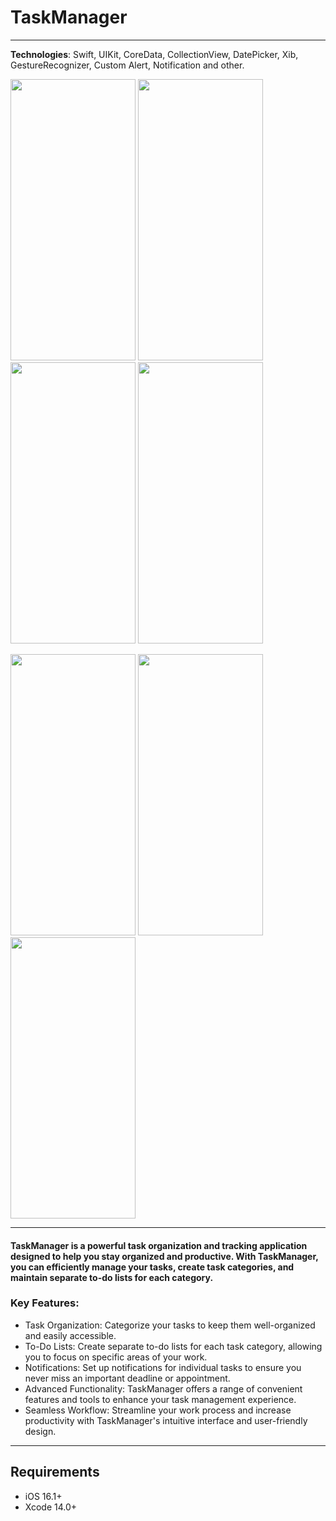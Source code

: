 # TaskManager
---
**Technologies**: Swift, UIKit, CoreData, CollectionView, DatePicker, Xib, GestureRecognizer, Custom Alert, Notification and other.


<img src="https://github.com/VahDar/TaskManager/assets/118889967/b66815cd-1f91-4fa3-bed8-c7ae100ffdf9" width="200" height="450"> <img src="https://github.com/VahDar/TaskManager/assets/118889967/c3692f85-abec-4114-9aa8-f36b6376ec97" width="200" height="450"> <img src="https://github.com/VahDar/TaskManager/assets/118889967/b0e0d251-710b-4e81-bd8d-015a87e1ce90" width="200" height="450">
<img src="https://github.com/VahDar/TaskManager/assets/118889967/bcc75f84-0559-48d1-9ee5-ac7ca2b5a2fb" width="200" height="450">

<img src="https://github.com/VahDar/TaskManager/assets/118889967/bd75bf95-1395-430c-8c53-6ecd7ae0a4d0" width="200" height="450">
<img src="https://github.com/VahDar/TaskManager/assets/118889967/21e5b6dc-c34f-4ddd-bde4-20701cf4489a" width="200" height="450">
<img src="https://github.com/VahDar/TaskManager/assets/118889967/883f2b5c-baff-4e1f-90f8-92785198ba75" width="200" height="450">

---

#### TaskManager is a powerful task organization and tracking application designed to help you stay organized and productive. With TaskManager, you can efficiently manage your tasks, create task categories, and maintain separate to-do lists for each category.

### Key Features:

   + Task Organization: Categorize your tasks to keep them well-organized and easily accessible.
   + To-Do Lists: Create separate to-do lists for each task category, allowing you to focus on specific areas of your work.
   + Notifications: Set up notifications for individual tasks to ensure you never miss an important deadline or appointment.
   + Advanced Functionality: TaskManager offers a range of convenient features and tools to enhance your task management experience.
   + Seamless Workflow: Streamline your work process and increase productivity with TaskManager's intuitive interface and user-friendly design.
---
## Requirements
+ iOS 16.1+
+ Xcode 14.0+
